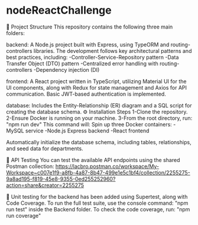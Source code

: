 # nodeReactChallenge
📁 Project Structure This repository contains the following three main folders:

backend:
A Node.js project built with Express, using TypeORM and routing-controllers libraries. The development follows key architectural patterns and best practices, including: -Controller-Service-Repository pattern -Data Transfer Object (DTO) pattern -Centralized error handling with routing-controllers -Dependency injection (DI)

frontend:
A React project written in TypeScript, utilizing Material UI for the UI components, along with Redux for state management and Axios for API communication. Basic JWT-based authentication is implemented.

database: Includes the Entity-Relationship (ER) diagram and a SQL script for creating the database schema.
⚙️ Installation Steps 
1-Clone the repository. 
2-Ensure Docker is running on your machine. 
3-From the root directory, run: "npm run dev" This command will: Spin up three Docker containers: -MySQL service -Node.js Express backend -React frontend

Automatically initialize the database schema, including tables, relationships, and seed data for departments.

🧪 API Testing You can test the available API endpoints using the shared Postman collection:
https://lacbro.postman.co/workspace/My-Workspace~c007e1f9-a8fb-4a87-8b47-499e1e5c1bf4/collection/2255275-9a8ad195-f819-45e8-9355-0ed255252960?action=share&creator=2255275


🧪 Unit testing for the backend has been added using Supertest, along with Code Coverage. To run the full test suite, use the console command: "npm run test" inside the Backend folder. To check the code coverage, run: "npm run coverage"
